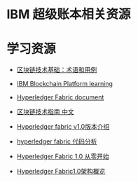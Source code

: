 IBM 超级账本相关资源
===

# 学习资源
* [区块链技术基础：术语和用例](https://www.ibm.com/developerworks/cn/cloud/library/cl-blockchain-basics-glossary-bluemix-trs/index.html)

* [IBM Blockchain Platform learning](https://console.bluemix.net/docs/services/blockchain/index.html)

* [Hyperledger Fabric document](http://hyperledger-fabric.readthedocs.io/en/latest/#hyperledger-fabric-documentation)

* [区块链技术指南 中文](https://yeasy.gitbooks.io/blockchain_guide/content/fabric_design/design.html)

* [Hyperledger fabric v1.0版本介绍](https://zhuanlan.zhihu.com/p/25383775)

* [hyperledger fabric 代码分析](https://www.zhihu.com/people/tong-fu-chen/posts)

* [Hyperledger Fabric 1.0 从零开始](http://www.cnblogs.com/aberic/p/7527831.html)

* [Hyperledger Fabric1.0架构概览](https://zhuanlan.zhihu.com/p/25130241)
